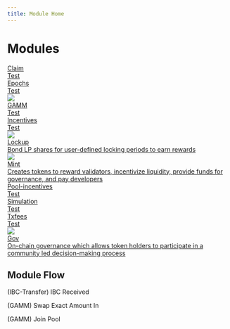 ```yaml
---
title: Module Home
---
```


# Modules

<div class="cards twoColumn">
  <a href="" class="card">
    <img src="" class="filter-blue" />
    <div class="title">
      Claim
    </div>
    <div class="text">
      Test
    </div>
  </a>


  <a href="" class="card">
    <img src="" class="filter-blue" />
    <div class="title">
      Epochs
    </div>
    <div class="text">
      Test
    </div>
  </a>


  <a href="spec-gamm.html" class="card">
    <img src="/osmosis/img/liquid.svg" class="filter-blue" />
    <div class="title">
      GAMM
    </div>
    <div class="text">
      Test
    </div>
  </a>


  <a href="" class="card">
    <img src="" class="filter-blue" />
    <div class="title">
      Incentives
    </div>
    <div class="text">
      Test
    </div>
  </a>


  <a href="spec-lockup.html" class="card">
    <img src="/osmosis/img/lock-bold.svg" class="filter-blue" />
    <div class="title">
      Lockup
    </div>
    <div class="text">
      Bond LP shares for user-defined locking periods to earn rewards
    </div>
  </a>


  <a href="spec-mint.html" class="card">
    <img src="/osmosis/img/mint.svg" class="filter-blue" />
    <div class="title">
      Mint
    </div>
    <div class="text">
      Creates tokens to reward validators, incentivize liquidity, provide funds for governance, and pay developers
    </div>
  </a>


  <a href="" class="card">
    <img src="" class="filter-blue" />
    <div class="title">
      Pool-incentives
    </div>
    <div class="text">
      Test
    </div>
  </a>



  <a href="" class="card">
    <img src="" class="filter-blue" />
    <div class="title">
      Simulation
    </div>
    <div class="text">
      Test
    </div>
  </a>


  <a href="" class="card">
    <img src="" class="filter-blue" />
    <div class="title">
      Txfees
    </div>
    <div class="text">
      Test
    </div>
  </a>

  <a href="spec-gov.html" class="card">
    <img src="/osmosis/img/gov.svg" class="filter-blue" />
    <div class="title">
      Gov
    </div>
    <div class="text">
      On-chain governance which allows token holders to participate in a community led decision-making process
    </div>
  </a>
 </div>

## Module Flow

(IBC-Transfer) IBC Received

(GAMM) Swap Exact Amount In

(GAMM) Join Pool

